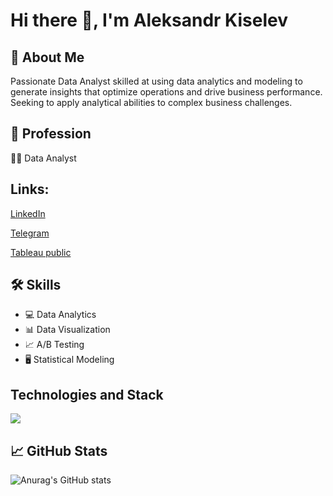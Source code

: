 # Hi there 👋, I'm Aleksandr Kiselev

## 🚀 About Me

Passionate Data Analyst skilled at using data analytics and modeling to generate insights that optimize operations and drive business performance. Seeking to apply analytical abilities to complex business challenges.

## 💼 Profession

👨‍💻 Data Analyst

## Links:

[LinkedIn](https://www.linkedin.com/in/aleksandr-kiselev-450b4777/)

[Telegram](https://t.me/otkudau)

[Tableau public](https://public.tableau.com/app/profile/alex2792)

## 🛠️ Skills

- 💻 Data Analytics
- 📊 Data Visualization
- 📈 A/B Testing
- 🖥️ Statistical Modeling

## Technologies and Stack
<img src="https://img.shields.io/badge/PostgreSQL-316192?style=for-the-badge&logo=postgresql&logoColor=white" />


## 📈 GitHub Stats

![Anurag's GitHub stats](https://github-readme-stats.vercel.app/api?username=otkudakod&show_icons=true&theme=merko)

<!--
**Otkudakod/Otkudakod** is a ✨ _special_ ✨ repository because its `README.md` (this file) appears on your GitHub profile.

Here are some ideas to get you started:

- 🔭 I’m currently working on ...
- 🌱 I’m currently learning ...
- 👯 I’m looking to collaborate on ...
- 🤔 I’m looking for help with ...
- 💬 Ask me about ...
📫 How to reach me: ...
- 😄 Pronouns: ...
- ⚡ Fun fact: ...
#### Stack:

<img align="left" alt="HTML5" width="46px" src="https://svgshare.com/i/v1C.svg" />
<img align="left" alt="HTML5" width="46px" src="https://svgshare.com/i/uzj.svg" />
<img align="left" alt="HTML5" width="46px" src="https://svgshare.com/i/v1f.svg" />
<img align="left" alt="HTML5" width="46px" src="https://svgshare.com/i/v1r.svg" />
<img align="left" alt="HTML5" width="46px" src="https://svgshare.com/i/uyu.svg" />

-->
